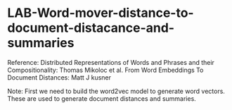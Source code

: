 # LAB-Word-mover-distance-to-document-distacance-and-summaries

Reference:
Distributed Representations of Words and Phrases and their Compositionality: Thomas Mikoloc et al.
From Word Embeddings To Document Distances: Matt J kusner

Note:
First we need to build the word2vec model to generate word vectors. These are used to generate document distances and summaries.
